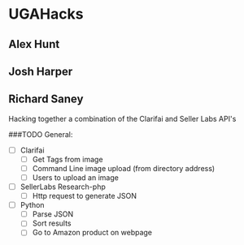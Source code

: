 # UGAHacks

## Alex Hunt
## Josh Harper
## Richard Saney

Hacking together a combination of the Clarifai and Seller Labs API's

###TODO General:

 - [ ] Clarifai
   - [ ] Get Tags from image
   - [ ] Command Line image upload (from directory address)
   - [ ] Users to upload an image
 - [ ] SellerLabs Research-php
   - [ ] Http request to generate JSON
 - [ ] Python
   - [ ] Parse JSON
   - [ ] Sort results
   - [ ] Go to Amazon product on webpage 

